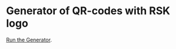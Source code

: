 # Generator of QR-codes with RSK logo

[Run the Generator](https://github.com/facebook/create-react-app).

